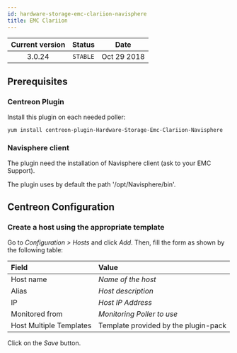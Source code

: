 ```yaml
---
id: hardware-storage-emc-clariion-navisphere
title: EMC Clariion
---
```


| Current version | Status | Date |
| :-: | :-: | :-: |
| 3.0.24 | `STABLE` | Oct 29 2018 |

## Prerequisites

### Centreon Plugin

Install this plugin on each needed poller:

``` shell
yum install centreon-plugin-Hardware-Storage-Emc-Clariion-Navisphere
```

### Navisphere client

The plugin need the installation of Navisphere client (ask to your EMC Support).

The plugin uses by default the path '/opt/Navisphere/bin'.

## Centreon Configuration

### Create a host using the appropriate template

Go to *Configuration \> Hosts* and click *Add*. Then, fill the form as shown by the following table:

| Field                                | Value                                |
| :----------------------------------- | :----------------------------------- |
| Host name                            | *Name of the host*                   |
| Alias                                | *Host description*                   |
| IP                                   | *Host IP Address*                    |
| Monitored from                       | *Monitoring Poller to use*           |
| Host Multiple Templates              | Template provided by the plugin-pack |

Click on the *Save* button.

